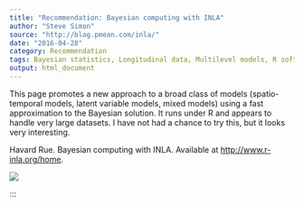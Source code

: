```yaml
---
title: "Recommendation: Bayesian computing with INLA"
author: "Steve Simon"
source: "http://blog.pmean.com/inla/"
date: "2016-04-28"
category: Recommendation
tags: Bayesian statistics, Longitudinal data, Multilevel models, R software
output: html_document
---
```


This page promotes a new approach to a broad class of models
(spatio-temporal models, latent variable models, mixed models) using a
fast approximation to the Bayesian solution. It runs under R and appears
to handle very large datasets. I have not had a chance to try this, but
it looks very interesting.

<!---More--->

Havard Rue. Bayesian computing with INLA. Available at
<http://www.r-inla.org/home>.

![](../../../images/inla01.png)


:::

